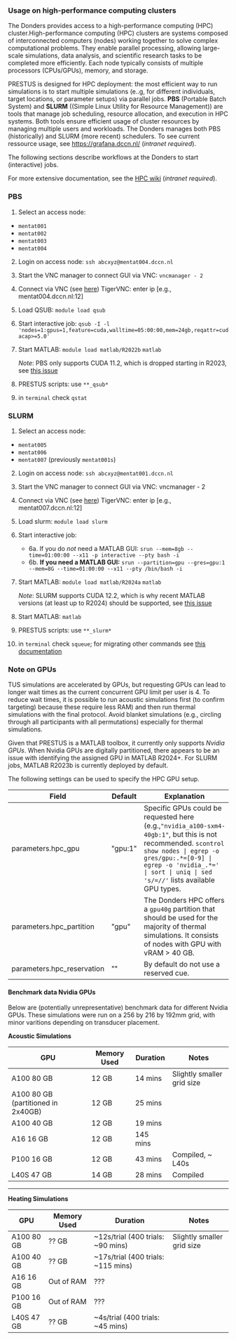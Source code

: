 ### Usage on high-performance computing clusters

The Donders provides access to a high-performance computing (HPC) cluster.High-performance computing (HPC) clusters are systems composed of interconnected computers (nodes) working together to solve complex computational problems. They enable parallel processing, allowing large-scale simulations, data analysis, and scientific research tasks to be completed more efficiently. Each node typically consists of multiple processors (CPUs/GPUs), memory, and storage.

PRESTUS is designed for HPC deployment: the most efficient way to run simulations is to start multiple simulations (e..g, for different individuals, target locations, or parameter setups) via parallel jobs. **PBS** (Portable Batch System) and **SLURM** ((Simple Linux Utility for Resource Management)) are tools that manage job scheduling, resource allocation, and execution in HPC systems. Both tools ensure efficient usage of cluster resources by managing multiple users and workloads. The Donders manages both PBS (historically) and SLURM (more recent) schedulers. To see current ressource usage, see https://grafana.dccn.nl/ (*intranet required*).

The following sections describe workflows at the Donders to start (interactive) jobs.

For more extensive documentation, see the [HPC wiki](https://hpc.dccn.nl/) (*intranet required*).

### PBS

1. Select an access node:

- `mentat001`
- `mentat002`
- `mentat003`
- `mentat004`

2. Login on access node:
`ssh abcxyz@mentat004.dccn.nl`

3. Start the VNC manager to connect GUI via VNC:
`vncmanager - 2`

4. Connect via VNC (see [here](https://intranet.donders.ru.nl/index.php?id=vnc00&no_cache=1&sword_list%5B%5D=VNC))
    TigerVNC: enter ip [e.g., mentat004.dccn.nl:12]

5. Load QSUB:
`module load qsub`

6. Start interactive job:
`qsub -I -l 'nodes=1:gpus=1,feature=cuda,walltime=05:00:00,mem=24gb,reqattr=cudacap>=5.0'`

7. Start MATLAB: 
`module load matlab/R2022b`
`matlab`

    *Note*: PBS only supports CUDA 11.2, which is dropped starting in R2023, see [this issue](https://github.com/Donders-Institute/PRESTUS/issues/50)

8. PRESTUS scripts: use `**_qsub*`
9. in `terminal` check `qstat`

### SLURM

1. Select an access node:

- `mentat005`
- `mentat006`
- `mentat007` (previously `mentat001s`)

2. Login on access node:
`ssh abcxyz@mentat001.dccn.nl`

3. Start the VNC manager to connect GUI via VNC:
vncmanager - 2

4. Connect via VNC (see [here](https://intranet.donders.ru.nl/index.php?id=vnc00&no_cache=1&sword_list%5B%5D=VNC))
    TigerVNC: enter ip [e.g., mentat007.dccn.nl:12]

5. Load slurm:
`module load slurm`

6. Start interactive job: 
    - 6a. If you do *not* need a MATLAB GUI:
    `srun --mem=8gb --time=01:00:00 --x11 -p interactive --pty bash -i`
    - 6b. **If you need a MATLAB GUI:**
    `srun --partition=gpu --gres=gpu:1 --mem=8G --time=01:00:00 --x11 --pty /bin/bash -i`

7. Start MATLAB: 
`module load matlab/R2024a`
`matlab`

    *Note*: SLURM supports CUDA 12.2, which is why recent MATLAB versions (at least up to R2024) should be supported, see [this issue](https://github.com/Donders-Institute/PRESTUS/issues/50)

7. Start MATLAB: `matlab`

8. PRESTUS scripts: use `**_slurm*`

9. in `terminal` check `squeue`; for migrating other commands see [this documentation](https://hpc.dccn.nl/docs/cluster_howto/compute_slurm.html#migrating-from-torque-pbs-to-slurm)

### Note on GPUs

TUS simulations are accelerated by GPUs, but requesting GPUs can lead to longer wait times as the current concurrent GPU limit per user is 4. To reduce wait times, it is possible to run acoustic simulations first (to confirm targeting) because these require less RAM) and then run thermal simulations with the final protocol. Avoid blanket simulations (e.g., circling through all participants with all permutations) especially for thermal simulations.

Given that PRESTUS is a MATLAB toolbox, it currently only supports *Nvidia GPUs*. When Nvidia GPUs are digitally partitioned, there appears to be an issue with identifying the assigned GPU in MATLAB R2024+. For SLURM jobs, MATLAB R2023b is currently deployed by default.

The following settings can be used to specify the HPC GPU setup.

| Field                           | Default | Explanation                  |
|-------------------------------|-------------|-----------------------------|
| parameters.hpc_gpu                   | "gpu:1"       | Specific GPUs could be requested here (e.g.,```"nvidia_a100-sxm4-40gb:1"```, but this is not recommended. ```scontrol show nodes \| egrep -o gres/gpu:.*=[0-9] \| egrep -o 'nvidia_.*=' \| sort \| uniq \| sed 's/=//'``` lists available GPU types.|
| parameters.hpc_partition                   | "gpu"       | The Donders HPC offers a ```gpu40g``` partition that should be used for the majority of thermal simulations.  It consists of nodes with GPU with vRAM > 40 GB.|
| parameters.hpc_reservation                   | ""       | By default do not use a reserved cue.|

#### Benchmark data Nvidia GPUs

Below are (potentially unrepresentative) benchmark data for different Nvidia GPUs. These simulations were run on a 256 by 216 by 192mm grid, with minor varitions depending on transducer placement. 

**Acoustic Simulations**

| GPU                           | Memory Used | Duration                  | Notes                          |
|-------------------------------|-------------|-----------------------------|--------------------------------|
| A100 80 GB                   | 12 GB       | 14 mins                     | Slightly smaller grid size     |
| A100 80 GB (partitioned in 2x40GB) | 12 GB       | 25 mins                     |                                |
| A100 40 GB                   | 12 GB       | 19 mins                     |                                |
| A16 16 GB                    | 12 GB       | 145 mins                    |                                |
| P100 16 GB                   | 12 GB       | 43 mins                     | Compiled, ~ L40s              |
| L40S 47 GB                   | 14 GB       | 28 mins                     | Compiled                      |

---

**Heating Simulations**

| GPU                           | Memory Used    | Duration                 | Notes                          |
|-------------------------------|----------------|-----------------------------|--------------------------------|
| A100 80 GB                   | ?? GB          | ~12s/trial (400 trials: ~90 mins) | Slightly smaller grid size     |
| A100 40 GB                   | ?? GB          | ~17s/trial (400 trials: ~115 mins) |                                |
| A16 16 GB                    | Out of RAM     | ???                         |                                |
| P100 16 GB                   | Out of RAM     | ???                         |                                |
| L40S 47 GB                   | ?? GB          | ~4s/trial (400 trials: ~45 mins)   |                                |
